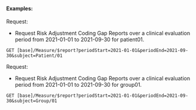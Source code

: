 #### Examples:

Request:

* Request Risk Adjustment Coding Gap Reports over a clinical evaluation period from 2021-01-01 to 2021-09-30 for patient01.

~~~
GET [base]/Measure/$report?periodStart=2021-01-01&periodEnd=2021-09-30&subject=Patient/01
~~~

Request:

* Request Risk Adjustment Coding Gap Reports over a clinical evaluation period from 2021-01-01 to 2021-09-30 for group01.


~~~
GET [base]/Measure/$report?periodStart=2021-01-01&periodEnd=2021-09-30&subject=Group/01
~~~


 <br />
